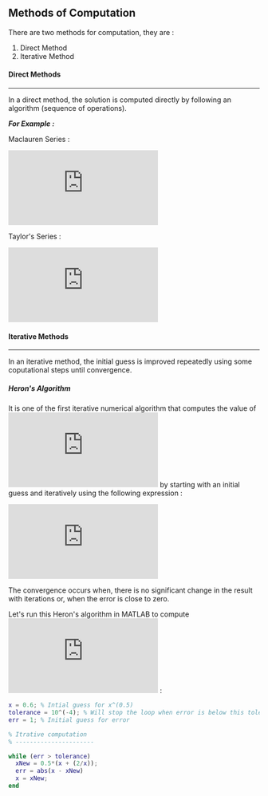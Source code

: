 ## Methods of Computation

There are two methods for computation, they are :

1. Direct Method
2. Iterative Method

#### Direct Methods
---
In a direct method, the solution is computed directly by following an algorithm (sequence of operations).

***For Example :***

Maclauren Series :

![](https://latex.codecogs.com/gif.latex?e%5E%7Ba%7D%20%3D%201%20&plus;%20a%20&plus;%20%5Cfrac%7Ba%5E2%7D%7B2%21%7D%20&plus;%20%5Cfrac%7Ba%5E3%7D%7B3%21%7D%20&plus;%20....%20&plus;%20%5Cfrac%7Ba%5En%7D%7Bn%21%7D)

Taylor's Series :

![](https://latex.codecogs.com/gif.latex?f%27%28x&plus;h%29%20%3D%20f%28x%29%20&plus;%20hf%27%28x%29%20&plus;%20%5Cfrac%7Bh%5E2%7D%7B2%7Df%27%27%28x%29&plus;...%20%5CRightarrow%20f%27%28x%29%20%3D%20%5Cfrac%7Bf%28x&plus;h%29-f%28x%29%7D%7Bh%7D)

#### Iterative Methods
---

In an iterative method, the initial guess is improved repeatedly using some coputational steps until convergence.

##### Heron's Algorithm

It is one of the first iterative numerical algorithm that computes the value of ![](https://latex.codecogs.com/gif.latex?%5Csqrt%7B2%7D) by starting with an initial guess and iteratively using the following expression :

![](https://latex.codecogs.com/gif.latex?%5C%20x%5E%7B%28i&plus;1%29%7D%20%3D%20%5Cfrac%7B1%7D%7B2%7D%5Cleft%20%28%20x%5E%7Bi%7D&plus;%5Cfrac%7B2%7D%7Bx%5Ei%7D%20%5Cright%20%29)

The convergence occurs when, there is no significant change in the result with iterations or, when the error is close to zero.

Let's run this Heron's algorithm in MATLAB to compute ![](https://latex.codecogs.com/gif.latex?%5Csqrt%7B2%7D) :

```MATLAB
x = 0.6; % Intial guess for x^(0.5)
tolerance = 10^(-4); % Will stop the loop when error is below this tolerance
err = 1; % Initial guess for error

% Itrative computation
% ----------------------

while (err > tolerance)
  xNew = 0.5*(x + (2/x));
  err = abs(x - xNew)
  x = xNew;
end
```

